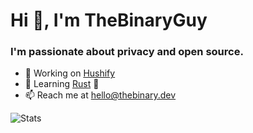 # Hi 👋, I'm TheBinaryGuy

### I'm passionate about privacy and open source.

- 🔭 Working on [Hushify](https://hushify.io)
- 🌱 Learning [Rust](https://www.rust-lang.org/) 🦀
- 📫 Reach me at hello@thebinary.dev

![Stats](https://readme-stats.thebinary.dev/api?username=TheBinaryGuy&count_private=true&show_icons=true&theme=tokyonight)
